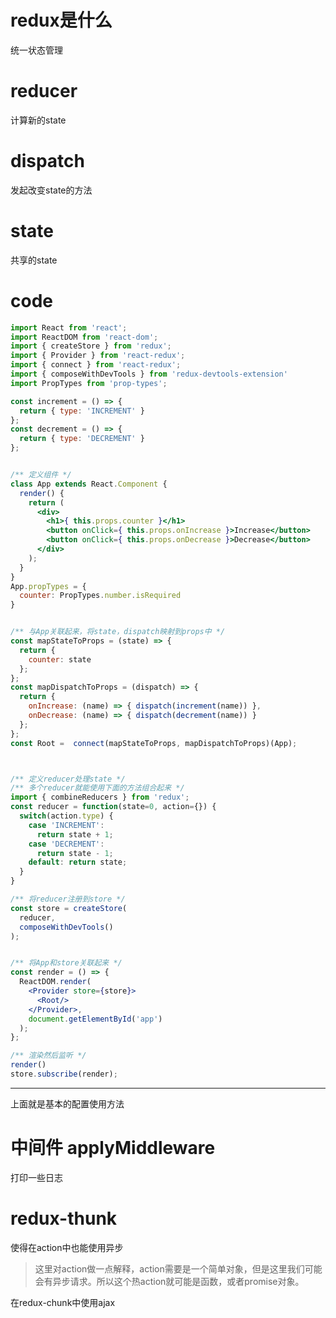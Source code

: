 # redux是什么

统一状态管理

# reducer
计算新的state

# dispatch
发起改变state的方法

# state
共享的state

# code
```jsx
import React from 'react';
import ReactDOM from 'react-dom';
import { createStore } from 'redux';
import { Provider } from 'react-redux';
import { connect } from 'react-redux';
import { composeWithDevTools } from 'redux-devtools-extension'
import PropTypes from 'prop-types';

const increment = () => {
  return { type: 'INCREMENT' }
};
const decrement = () => {
  return { type: 'DECREMENT' }
};


/** 定义组件 */
class App extends React.Component {
  render() {
    return (
      <div>
        <h1>{ this.props.counter }</h1>
        <button onClick={ this.props.onIncrease }>Increase</button>
        <button onClick={ this.props.onDecrease }>Decrease</button>
      </div>
    );
  }
}
App.propTypes = {
  counter: PropTypes.number.isRequired
}


/** 与App关联起来，将state，dispatch映射到props中 */
const mapStateToProps = (state) => {
  return {
    counter: state
  };
};
const mapDispatchToProps = (dispatch) => {
  return {
    onIncrease: (name) => { dispatch(increment(name)) },
    onDecrease: (name) => { dispatch(decrement(name)) }
  };
};
const Root =  connect(mapStateToProps, mapDispatchToProps)(App);



/** 定义reducer处理state */
/** 多个reducer就能使用下面的方法组合起来 */
import { combineReducers } from 'redux';
const reducer = function(state=0, action={}) {
  switch(action.type) {
    case 'INCREMENT':
      return state + 1;
    case 'DECREMENT':
      return state - 1;
    default: return state;
  }
}

/** 将reducer注册到store */
const store = createStore(
  reducer,
  composeWithDevTools()
);


/** 将App和store关联起来 */
const render = () => {
  ReactDOM.render(
    <Provider store={store}>
      <Root/>
    </Provider>,
    document.getElementById('app')
  );
};

/** 渲染然后监听 */
render()
store.subscribe(render);
```


----------------
上面就是基本的配置使用方法



# 中间件 applyMiddleware
打印一些日志


#  redux-thunk
使得在action中也能使用异步 

> 这里对action做一点解释，action需要是一个简单对象，但是这里我们可能会有异步请求。所以这个热action就可能是函数，或者promise对象。

在redux-chunk中使用ajax



